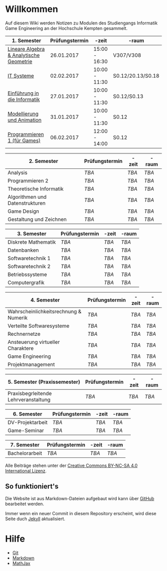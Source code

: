 <script src="https://cdn.mathjax.org/mathjax/latest/MathJax.js?config=TeX-AMS-MML_HTMLorMML" type="text/javascript"></script>

# Willkommen

Auf diesem Wiki werden Notizen zu Modulen des Studiengangs Informatik Game Engineering an der Hochschule Kempten gesammelt.

|1. Semester                            |Prüfungstermin|-zeit|-raum|
|---------------------------------------|--------------|-----|-----|
|[Lineare Algebra & Analytische Geometrie](/1/lineare-algebra-und-analytische-geometrie)|26.01.2017|15:00 - 16:30|V307/V308|
|[IT Systeme](/1/it-systeme)|02.02.2017|10:00 - 11:30|S0.12/20.13/S0.18|
|[Einführung in die Informatik](/1/einfuehrung-in-die-informatik)|27.01.2017|10:00 - 11:30|S0.12/S0.13|
|[Modellierung und Animation](/1/modellierung-und-animation)|31.01.2017|10:00 - 11:30|S0.12|
|[Programmieren 1 (für Games)](/1/programmieren-1-fuer-games)|06.02.2017|12:00 - 14:00|S0.12|

|2. Semester                            |Prüfungstermin|-zeit|-raum|
|---------------------------------------|--------------|-----|-----|
|Analysis|_TBA_|_TBA_|_TBA_|
|Programmieren 2|_TBA_|_TBA_|_TBA_|
|Theoretische Informatik|_TBA_|_TBA_|_TBA_|
|Algorithmen und Datenstrukturen|_TBA_|_TBA_|_TBA_|
|Game Design|_TBA_|_TBA_|_TBA_|
|Gestaltung und Zeichnen|_TBA_|_TBA_|_TBA_|

|3. Semester                            |Prüfungstermin|-zeit|-raum|
|---------------------------------------|--------------|-----|-----|
|Diskrete Mathematik|_TBA_|_TBA_|_TBA_|
|Datenbanken|_TBA_|_TBA_|_TBA_|
|Softwaretechnik 1|_TBA_|_TBA_|_TBA_|
|Softwaretechnik 2|_TBA_|_TBA_|_TBA_|
|Betriebssysteme|_TBA_|_TBA_|_TBA_|
|Computergrafik|_TBA_|_TBA_|_TBA_|

|4. Semester                            |Prüfungstermin|-zeit|-raum|
|---------------------------------------|--------------|-----|-----|
|Wahrscheinlichkeitsrechnung & Numerik|_TBA_|_TBA_|_TBA_|
|Verteilte Softwaresysteme|_TBA_|_TBA_|_TBA_|
|Rechnernetze|_TBA_|_TBA_|_TBA_|
|Ansteuerung virtueller Charaktere|_TBA_|_TBA_|_TBA_|
|Game Engineering|_TBA_|_TBA_|_TBA_|
|Projektmanagement|_TBA_|_TBA_|_TBA_|

|5. Semester (Praxissemester)           |Prüfungstermin|-zeit|-raum|
|---------------------------------------|--------------|-----|-----|
|Praxisbegrleitende Lehrveranstaltung|_TBA_|_TBA_|_TBA_|

|6. Semester                            |Prüfungstermin|-zeit|-raum|
|---------------------------------------|--------------|-----|-----|
|DV-Projektarbeit|_TBA_|_TBA_|_TBA_|
|Game-Seminar|_TBA_|_TBA_|_TBA_|

|7. Semester                            |Prüfungstermin|-zeit|-raum|
|---------------------------------------|--------------|-----|-----|
|Bachelorarbeit|_TBA_|_TBA_|_TBA_|

Alle Beiträge stehen unter der [Creative Commons BY-NC-SA 4.0 International Lizenz](https://creativecommons.org/licenses/by-nc-sa/4.0/deed.de).

## So funktioniert's

Die Website ist aus Markdown-Dateien aufgebaut wird kann über [GitHub](https://github.com/GE-Kempten/Wiki/edit/master/index.md) bearbeitet werden.

Immer wenn ein neuer Commit in diesem Repository erscheint, wird diese Seite duch [Jekyll](https://jekyllrb.com/) aktualisiert.

# Hilfe

- [Git](/help/git)
- [Markdown](/help/markdown)
- [MathJax](/help/mathjax)
